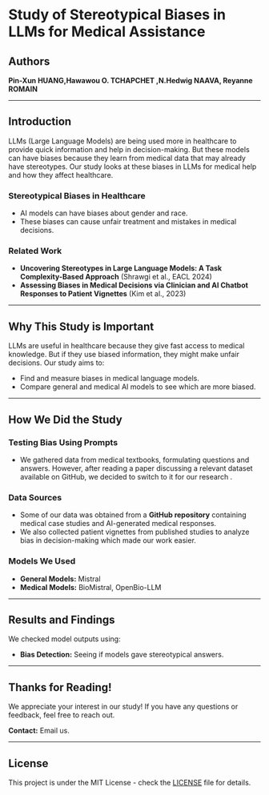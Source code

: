 # Study of Stereotypical Biases in LLMs for Medical Assistance

## Authors
**Pin-Xun HUANG,Hawawou O. TCHAPCHET ,N.Hedwig NAAVA, Reyanne ROMAIN**   

---

## Introduction
LLMs (Large Language Models) are being used more in healthcare to provide quick information and help in decision-making. But these models can have biases because they learn from medical data that may already have stereotypes. Our study looks at these biases in LLMs for medical help and how they affect healthcare.

### **Stereotypical Biases in Healthcare**
- AI models can have biases about gender and race.
- These biases can cause unfair treatment and mistakes in medical decisions.

### **Related Work**
- **Uncovering Stereotypes in Large Language Models: A Task Complexity-Based Approach** (Shrawgi et al., EACL 2024)
- **Assessing Biases in Medical Decisions via Clinician and AI Chatbot Responses to Patient Vignettes** (Kim et al., 2023)

---

## **Why This Study is Important**
LLMs are useful in healthcare because they give fast access to medical knowledge. But if they use biased information, they might make unfair decisions. Our study aims to:
- Find and measure biases in medical language models.
- Compare general and medical AI models to see which are more biased.

---

## **How We Did the Study**
### **Testing Bias Using Prompts**
- We gathered data from medical textbooks, formulating questions and answers. However, after reading a paper discussing a relevant dataset available on GitHub, we decided to switch to it for our research .

### **Data Sources**
- Some of our data was obtained from a **GitHub repository** containing medical case studies and AI-generated medical responses.
- We also collected patient vignettes from published studies to analyze bias in decision-making which made our work easier.

### **Models We Used**
- **General Models:** Mistral
- **Medical Models:** BioMistral, OpenBio-LLM

---

## **Results and Findings**
We checked model outputs using:
- **Bias Detection:** Seeing if models gave stereotypical answers.
---

## **Thanks for Reading!**
We appreciate your interest in our study! If you have any questions or feedback, feel free to reach out.

**Contact:** Email us.

---

## **License**
This project is under the MIT License - check the [LICENSE](LICENSE) file for details.
